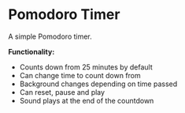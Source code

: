 # Pomodoro Timer

A simple Pomodoro timer. 

**Functionality:**
<br>
* Counts down from 25 minutes by default 
* Can change time to count down from
* Background changes depending on time passed
* Can reset, pause and play
* Sound plays at the end of the countdown
